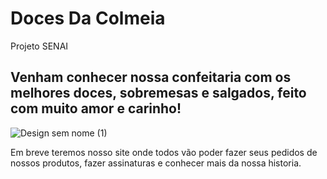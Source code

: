 # Doces Da Colmeia
 Projeto SENAI

## Venham conhecer nossa confeitaria com os melhores doces, sobremesas e salgados, feito com muito amor e carinho!
![Design sem nome (1)](https://github.com/user-attachments/assets/280af56f-d969-49cb-accf-a6655b5d95f4)

Em breve teremos nosso site onde todos vão poder fazer seus pedidos de nossos produtos, fazer assinaturas e conhecer mais da nossa historia.
